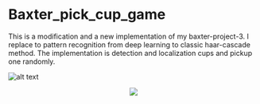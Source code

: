 # Baxter_pick_cup_game

This is a modification and a new implementation of my baxter-project-3.
I replace to pattern recognition from deep learning to classic haar-cascade method.
The implementation is detection and localization cups and pickup one randomly.

![alt text](https://github.com/zhouyuan7/Baxter-project-3/blob/master/source/3cups.png)

<p align="center">
<img src="https://github.com/zhouyuan7/Baxter_pick_cup_game/blob/master/pick_cup.gif"/>
</p>
